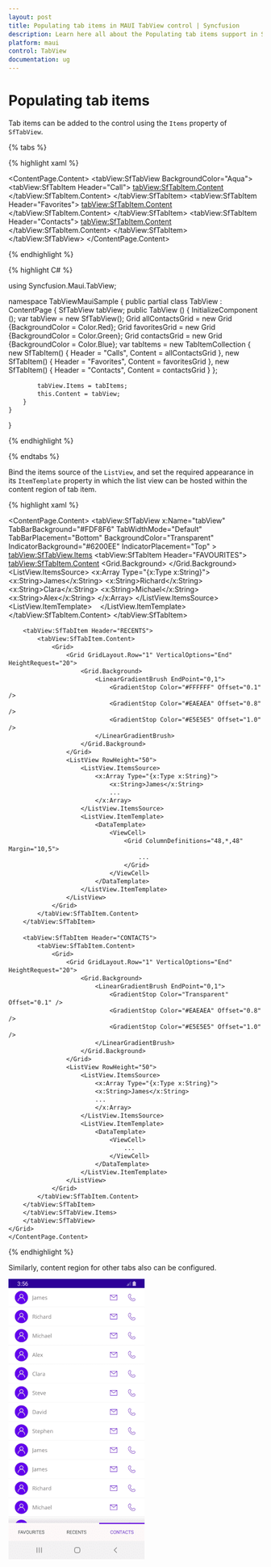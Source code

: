 ```yaml
---
layout: post
title: Populating tab items in MAUI TabView control | Syncfusion
description: Learn here all about the Populating tab items support in Syncfusion MAUI TabView (SfTabView) control and more.
platform: maui
control: TabView
documentation: ug
---
```


# Populating tab items

Tab items can be added to the control using the `Items` property of `SfTabView`.

{% tabs %}

{% highlight xaml %}

<ContentPage xmlns="http://schemas.microsoft.com/dotnet/2021/maui"
             xmlns:x="http://schemas.microsoft.com/winfx/2009/xaml"
             x:Class="TabViewMauiSample.MainPage"
             xmlns:tabView="http://schemas.syncfusion.com/maui"
             BackgroundColor="{DynamicResource SecondaryColor}">
    <ContentPage.Content>
        <tabView:SfTabView BackgroundColor="Aqua">
                    <tabView:SfTabItem Header="Call">
                        <tabView:SfTabItem.Content>
                            <Grid BackgroundColor="Red" x:Name="AllContactsGrid" />
                        </tabView:SfTabItem.Content>
                    </tabView:SfTabItem>
                    <tabView:SfTabItem Header="Favorites">
                        <tabView:SfTabItem.Content>
                            <Grid BackgroundColor="Green" x:Name="FavoritesGrid" />
                        </tabView:SfTabItem.Content>
                    </tabView:SfTabItem>
                    <tabView:SfTabItem Header="Contacts">
                        <tabView:SfTabItem.Content>
                            <Grid BackgroundColor="Blue" x:Name="ContactsGrid" />
                        </tabView:SfTabItem.Content>
                    </tabView:SfTabItem>
        </tabView:SfTabView>
    </ContentPage.Content>
</ContentPage>

{% endhighlight %}

{% highlight C# %}

using Syncfusion.Maui.TabView;

namespace TabViewMauiSample
{
	public partial class TabView : ContentPage
	{
        SfTabView tabView;
		public TabView ()
		{
			InitializeComponent ();
            var tabView = new SfTabView();
            Grid allContactsGrid = new Grid {BackgroundColor = Color.Red};
            Grid favoritesGrid = new Grid {BackgroundColor = Color.Green};
            Grid contactsGrid = new Grid {BackgroundColor = Color.Blue};
            var tabItems = new TabItemCollection
            {
                new SfTabItem()
                {
                    Header = "Calls",
                    Content = allContactsGrid
                },
                new SfTabItem()
                {
                    Header = "Favorites",
                    Content = favoritesGrid
                },
                new SfTabItem()
                {
                    Header = "Contacts",
                    Content = contactsGrid
                }
            };

            tabView.Items = tabItems;
            this.Content = tabView;
		}
	}
}

{% endhighlight %}

{% endtabs %}

Bind the items source of the `ListView`, and set the required appearance in its `ItemTemplate` property in which the list view can be hosted within the content region of tab item. 

{% highlight xaml %}

<ContentPage xmlns="http://schemas.microsoft.com/dotnet/2021/maui"
             xmlns:x="http://schemas.microsoft.com/winfx/2009/xaml"
             x:Class="TabViewMauiSample.MainPage"
             xmlns:tabView="http://schemas.syncfusion.com/maui"
             BackgroundColor="{DynamicResource SecondaryColor}">
    <ContentPage.Content>
        <Grid>
            <tabView:SfTabView x:Name="tabView"
                                TabBarBackground="#FDF8F6"
                                TabWidthMode="Default"
                                TabBarPlacement="Bottom"
                                BackgroundColor="Transparent"
                                IndicatorBackground="#6200EE"
                                IndicatorPlacement="Top" >
                <tabView:SfTabView.Items>
                    <tabView:SfTabItem Header="FAVOURITES">
                    <tabView:SfTabItem.Content>
                        <Grid>
                            <Grid GridLayout.Row="1" VerticalOptions="End" HeightRequest="20">
                                <Grid.Background>
                                    <LinearGradientBrush EndPoint="0,1">
                                        <GradientStop Color="Transparent" Offset="0.1" />
                                        <GradientStop Color="#EAEAEA" Offset="0.8" />
                                        <GradientStop Color="#E5E5E5" Offset="1.0" />
                                    </LinearGradientBrush>
                                </Grid.Background>
                        </Grid>
                        <ListView RowHeight="50">
                            <ListView.ItemsSource>
                                <x:Array Type="{x:Type x:String}">
                                    <x:String>James</x:String>
                                    <x:String>Richard</x:String>
                                    <x:String>Clara</x:String>
                                    <x:String>Michael</x:String>
                                    <x:String>Alex</x:String>
                                </x:Array>
                            </ListView.ItemsSource>
                            <ListView.ItemTemplate>
                            <DataTemplate>
                                <ViewCell>
                                    <Grid ColumnDefinitions="48,*,48,48" Margin="10,5">
                                        <Image GridLayout.Column="0"
                                                WidthRequest="35"
                                                HeightRequest="35"
                                                VerticalOptions="Center"
                                                HorizontalOptions="Center"
                                                Aspect="AspectFit"
                                                Source="contact_image"/>
                                        <Label GridLayout.Column="1"
                                                VerticalOptions="Center"
                                                HorizontalOptions="Start"
                                                Margin="5,0"
                                                TextColor="#666666"
                                                FontSize="16"
                                                Text="{Binding}"/>
                                        <Image GridLayout.Column="2"
                                                WidthRequest="35"
                                                HeightRequest="35"
                                                VerticalOptions="Center"
                                                HorizontalOptions="Center"
                                                Aspect="AspectFit"
                                                Source="mail"/>
                                        <Image GridLayout.Column="3"
                                                WidthRequest="35"
                                                HeightRequest="35"
                                                VerticalOptions="Center"
                                                HorizontalOptions="Center"
                                                Aspect="AspectFit"
                                                Source="call1"/>
                                    </Grid>
                                </ViewCell>
                            </DataTemplate>
                        </ListView.ItemTemplate>
                    </ListView>
                </Grid>
            </tabView:SfTabItem.Content>
        </tabView:SfTabItem>

        <tabView:SfTabItem Header="RECENTS">
            <tabView:SfTabItem.Content>
                <Grid>
                    <Grid GridLayout.Row="1" VerticalOptions="End" HeightRequest="20">
                        <Grid.Background>
                            <LinearGradientBrush EndPoint="0,1">
                                <GradientStop Color="#FFFFFF" Offset="0.1" />
                                <GradientStop Color="#EAEAEA" Offset="0.8" />
                                <GradientStop Color="#E5E5E5" Offset="1.0" />
                            </LinearGradientBrush>
                        </Grid.Background>
                    </Grid>
                    <ListView RowHeight="50">
                        <ListView.ItemsSource>
                            <x:Array Type="{x:Type x:String}">
                                <x:String>James</x:String>
                                ... 
                            </x:Array>
                        </ListView.ItemsSource>
                        <ListView.ItemTemplate>
                            <DataTemplate>
                                <ViewCell>
                                    <Grid ColumnDefinitions="48,*,48" Margin="10,5">
                                        ...
                                    </Grid>
                                </ViewCell>
                            </DataTemplate>
                        </ListView.ItemTemplate>
                    </ListView>
                </Grid>
            </tabView:SfTabItem.Content>
        </tabView:SfTabItem>

        <tabView:SfTabItem Header="CONTACTS">
            <tabView:SfTabItem.Content>
                <Grid>
                    <Grid GridLayout.Row="1" VerticalOptions="End" HeightRequest="20">
                        <Grid.Background>
                            <LinearGradientBrush EndPoint="0,1">
                                <GradientStop Color="Transparent" Offset="0.1" />
                                <GradientStop Color="#EAEAEA" Offset="0.8" />
                                <GradientStop Color="#E5E5E5" Offset="1.0" />
                            </LinearGradientBrush>
                        </Grid.Background>
                    </Grid>
                    <ListView RowHeight="50">
                        <ListView.ItemsSource>
                            <x:Array Type="{x:Type x:String}">
                            <x:String>James</x:String>
                            ...
                            </x:Array>
                        </ListView.ItemsSource>
                        <ListView.ItemTemplate>
                            <DataTemplate>
                                <ViewCell>
                                    ...
                                </ViewCell>
                            </DataTemplate>
                        </ListView.ItemTemplate>
                    </ListView>
                </Grid>
            </tabView:SfTabItem.Content>
        </tabView:SfTabItem>
        </tabView:SfTabView.Items>
        </tabView:SfTabView>
    </Grid>
    </ContentPage.Content>
</ContentPage>
	
{% endhighlight %}

Similarly, content region for other tabs also can be configured.

![LisViewImage](images/ListView.png)